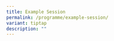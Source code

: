 ```yaml
---
title: Example Session
permalink: /programme/example-session/
variant: tiptap
description: ""
---
```

